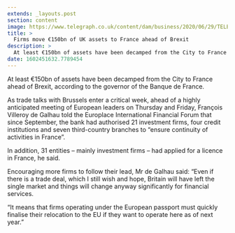 ```yaml
--- 
extends: _layouts.post 
section: content 
image: https://www.telegraph.co.uk/content/dam/business/2020/06/29/TELEMMGLPICT000233825891_trans_NvBQzQNjv4BqqGw_8_YqFn6oOhW46YSWn8Pb7IFTOXDdg53tLFsgRZE.jpeg?impolicy=logo-overlay 
title: > 
  Firms move €150bn of UK assets to France ahead of Brexit 
description: > 
  At least €150bn of assets have been decamped from the City to France ahead of Brexit, according to the governor of the Banque de France.As trade talks with Brussels enter a critical week, ahead of a highly anticipated meeting of European leaders on Thursday and Friday, François Villeroy de Galhau told the Europlace International Financial Forum that since September, the bank had authorised 21 investment firms, four credit institutions and seven third-country branches to “ensure continuity of activities in France”.In addition, 31 entities – mainly investment firms – had applied for a licence in France, he said.Encouraging more firms to follow their lead, Mr de Galhau said: “Even if there is a trade deal, which I still wish and hope, Britain will have left the single market and things will change anyway significantly for financial services.“It means that firms operating under the European passport must quickly finalise their relocation to the EU if they want to operate here as of next year.” 
date: 1602451632.7789454 
--- 
```

At least €150bn of assets have been decamped from the City to France ahead of Brexit, according to the governor of the Banque de France.

As trade talks with Brussels enter a critical week, ahead of a highly anticipated meeting of European leaders on Thursday and Friday, François Villeroy de Galhau told the Europlace International Financial Forum that since September, the bank had authorised 21 investment firms, four credit institutions and seven third-country branches to “ensure continuity of activities in France”.

In addition, 31 entities – mainly investment firms – had applied for a licence in France, he said.

Encouraging more firms to follow their lead, Mr de Galhau said: “Even if there is a trade deal, which I still wish and hope, Britain will have left the single market and things will change anyway significantly for financial services.

“It means that firms operating under the European passport must quickly finalise their relocation to the EU if they want to operate here as of next year.”